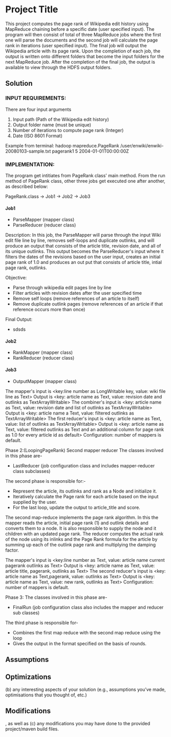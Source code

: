 # Project Title

This project computes the page rank of Wikipedia edit history using MapReduce chaining before a specific date (user specified input).
The program will then consist of total of three MapReduce jobs where the first one will parse the documents and the second job will calculate the page rank in iterations (user specified input). The final job will output the Wikipedia article with its page rank. Upon the completion of each job, the output is written onto different folders that become the input folders for the next MapReduce job. After the completion of the final job, the output is available to view through the HDFS output folders.

## Solution

### INPUT REQUIREMENTS:
There are four input arguments 
1. Input path (Path of the Wikipedia edit history)
2. Output folder name (must be unique)
3. Number of iterations to compute page rank (Integer)
4. Date (ISO 8601 Format)

Example from terminal: hadoop mapreduce.PageRank /user/enwiki/enwiki-20080103-sample.txt pagerank1 5 2004-01-01T00:00:00Z

### IMPLEMENTATION:

The program get intitiates from PageRank class' main method. From the run method of PageRank class, other three jobs get executed one after another, as described below:

PageRank.class -> Job1 -> Job2 -> Job3

#### Job1 
- ParseMapper (mapper class)
- ParseReducer (reducer class)

Description:
In this job, the ParseMapper will parse through the input Wiki edit file line by line, removes self-loops and duplicate outlinks, and will produce an output that consists of the article title, revision date, and all of its unique outlinks.
This output becomes the ParseReducer's input where it filters the dates of the revisions based on the user input, creates an initial page rank of 1.0 and produces an out put that consists of article title, intial page rank, outlinks.

Objective:
- Parse through wikipedia edit pages line by line
- Filter articles with revision dates after the user specified time
- Remove self loops (remove references of an article to itself)
- Remove duplicate outlink pages (remove references of an article if that reference occurs more than once)

Final Output:
- sdsds


#### Job2
- RankMapper (mapper class)
- RankReducer (reducer class)

#### Job3
- OutputMapper (mapper class)




The mapper's input is <key:line number as LongWritable key, value: wiki file line as Text>
Output is <key: article name as Text, value: revision date and outlinks as TextArrayWritable>
The combiner's input is  <key: article name as Text, value: revision date and list of outlinks as TextArrayWritable>
Output is <key: article name a Text, value: filtered outlinks as TextArrayWritable>
The first reducer's input is <key: article name as Text, value: list of outlinks as TextArrayWritable>
Output is <key: article name as Text, value: filtered outlinks as Text and an additional column for page rank as 1.0 for every article id as default>
Configuration: number of mappers is default.

Phase 2:(LoopingPageRank)
Second mapper reducer
The classes involved in this phase are-
- LastReducer (job configuration class and includes mapper-reducer class subclasses)

The second phase is responsible for:-
- Represent the article, its outlinks and rank as a Node and initialize it.
- Iteratively calculate the Page rank for each article based on the input supplied by the user.
- For the last loop, update the output to article_title and score.

The second map-reduce implements the page rank algorithm. In this the mapper reads the article, initial page rank (1) and outlink details and converts them to a node. It is also responsible to supply the node and it children with an updated page rank. The reducer computes the actual rank of the node using its inlinks and the Page Rank formula for the article by summing up each of the outlink page rank and multiplying the damping factor.

The mapper's input is <key:line number as Text, value: article name   current pagerank   outlinks as Text>
Output is <key: article name as Text, value: article title, pagerank, outlinks as Text>
The second reducer's input is <key: article name as Text,pagerank, value: outlinks as Text>
Output is <key: article name as Text,  value: new rank, outlinks as Text>
Configuration: number of mappers is default.

Phase 3:
The classes involved in this phase are-
- FinalRun (job configuration class also includes the mapper and reducer sub classes)

The third phase is responsible for-
- Combines the first map reduce with the second map reduce using the loop
- Gives the output in the format specified on the basis of rounds.


## Assumptions

## Optimizations
(b) any interesting aspects of your solution
(e.g., assumptions you’ve made, optimisations that you thought of, etc.)
## Modifications
, as well as (c) any
modifications you may have done to the provided project/maven build files.

